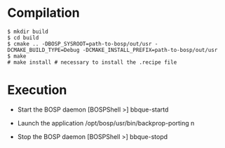 
# Compilation

	$ mkdir build
	$ cd build
	$ cmake .. -DBOSP_SYSROOT=path-to-bosp/out/usr -DCMAKE_BUILD_TYPE=Debug -DCMAKE_INSTALL_PREFIX=path-to-bosp/out/usr
	$ make
	# make install # necessary to install the .recipe file

# Execution

- Start the BOSP daemon
	[BOSPShell >] bbque-startd

- Launch the application
	/opt/bosp/usr/bin/backprop-porting n

- Stop the BOSP daemon
	[BOSPShell >] bbque-stopd
